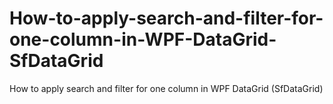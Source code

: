 # How-to-apply-search-and-filter-for-one-column-in-WPF-DataGrid-SfDataGrid
How to apply search and filter for one column in WPF DataGrid (SfDataGrid)
